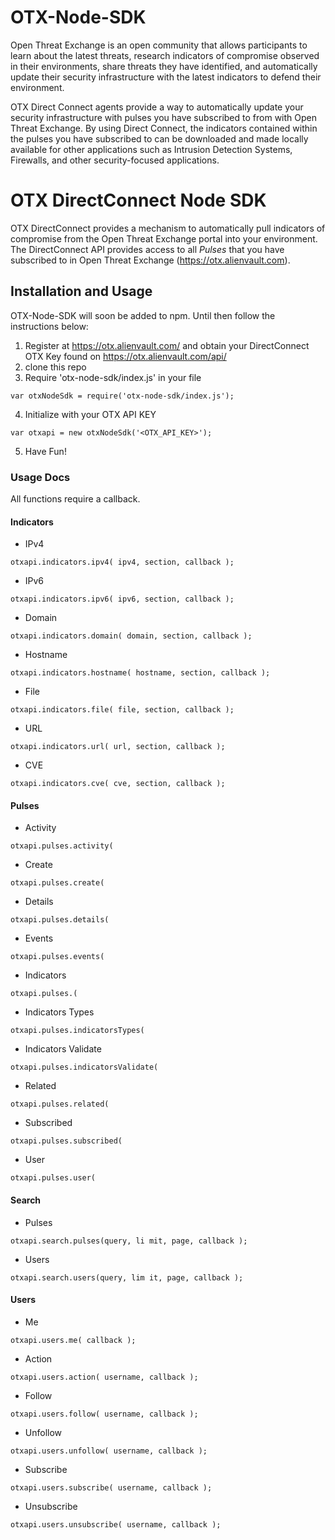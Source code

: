 # OTX-Node-SDK
Open Threat Exchange is an open community that allows participants to learn about the latest threats, research indicators of compromise observed in their environments, share threats they have identified, and automatically update their security infrastructure with the latest indicators to defend their environment.

OTX Direct Connect agents provide a way to automatically update your security infrastructure with pulses you have subscribed to from with Open Threat Exchange. By using Direct Connect, the indicators contained within the pulses you have subscribed to can be downloaded and made locally available for other applications such as Intrusion Detection Systems, Firewalls, and other security-focused applications.


# OTX DirectConnect Node SDK


OTX DirectConnect provides a mechanism to automatically pull indicators of compromise from the Open Threat Exchange portal into your environment.  The DirectConnect API provides access to all _Pulses_ that you have subscribed to in Open Threat Exchange (https://otx.alienvault.com).


## Installation and Usage
OTX-Node-SDK will soon be added to npm. Until then follow the instructions below:

1. Register at https://otx.alienvault.com/ and obtain your DirectConnect OTX Key found on https://otx.alienvault.com/api/
2. clone this repo
3. Require 'otx-node-sdk/index.js' in your file
``` 
var otxNodeSdk = require('otx-node-sdk/index.js'); 
```
4. Initialize with your OTX API KEY
``` 
var otxapi = new otxNodeSdk('<OTX_API_KEY>'); 
```
5. Have Fun!

### Usage Docs
All functions require a callback.


#### Indicators

- IPv4
``` 
otxapi.indicators.ipv4( ipv4, section, callback ); 
```

- IPv6
``` 
otxapi.indicators.ipv6( ipv6, section, callback ); 
```

- Domain
``` 
otxapi.indicators.domain( domain, section, callback ); 
```

- Hostname
``` 
otxapi.indicators.hostname( hostname, section, callback ); 
```

- File
``` 
otxapi.indicators.file( file, section, callback ); 
```

- URL
``` 
otxapi.indicators.url( url, section, callback ); 
```

- CVE
``` 
otxapi.indicators.cve( cve, section, callback ); 
```


#### Pulses

- Activity
``` 
otxapi.pulses.activity( 
```

- Create
``` 
otxapi.pulses.create( 
```

- Details
``` 
otxapi.pulses.details( 
```

- Events
``` 
otxapi.pulses.events( 
```

- Indicators
``` 
otxapi.pulses.( 
```

- Indicators Types
``` 
otxapi.pulses.indicatorsTypes( 
```

- Indicators Validate
``` 
otxapi.pulses.indicatorsValidate( 
```

- Related
``` 
otxapi.pulses.related( 
```

- Subscribed
``` 
otxapi.pulses.subscribed( 
```

- User
``` 
otxapi.pulses.user( 
```


#### Search

- Pulses
``` 
otxapi.search.pulses(query, li mit, page, callback ); 
```

- Users
``` 
otxapi.search.users(query, lim it, page, callback ); 
```


#### Users

- Me
``` 
otxapi.users.me( callback ); 
```

- Action
``` 
otxapi.users.action( username, callback ); 
```

- Follow
``` 
otxapi.users.follow( username, callback ); 
```

- Unfollow
``` 
otxapi.users.unfollow( username, callback ); 
```

- Subscribe
``` 
otxapi.users.subscribe( username, callback ); 
```

- Unsubscribe
``` 
otxapi.users.unsubscribe( username, callback ); 
```
